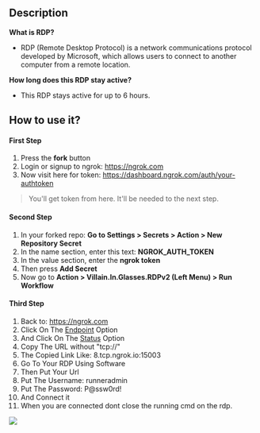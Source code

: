 ## Description
**What is RDP?**<br>
* RDP (Remote Desktop Protocol) is a network communications protocol developed by Microsoft, which allows users to connect to another computer from a remote location.

**How long does this RDP stay active?**<br>
* This RDP stays active for up to 6 hours.<br>

## How to use it?

#### First Step
1. Press the **fork** button  
2. Login or signup to ngrok: https://ngrok.com
3. Now visit here for token: https://dashboard.ngrok.com/auth/your-authtoken
> You'll get token from here. It'll be needed to the next step.

#### Second Step
1. In your forked repo: **Go to Settings > Secrets > Action > New Repository Secret**
2. In the name section, enter this text: **NGROK_AUTH_TOKEN**
3. In the value section, enter the **ngrok token**
4. Then press **Add Secret**
5. Now go to **Action > Villain.In.Glasses.RDPv2 (Left Menu) > Run Workflow**

#### Third Step
1. Back to: https://ngrok.com
2. Click On The <a href="https://dashboard.ngrok.com/endpoints">Endpoint</a> Option
3. And Click On The <a href="https://dashboard.ngrok.com/cloud-edge/endpoints">Status</a> Option
4. Copy The URL without "tcp://"
5. The Copied Link Like: 8.tcp.ngrok.io:15003
6. Go To Your RDP Using Software
7. Then Put Your Url
8. Put The Username: runneradmin
9. Put The Password: P@ssw0rd!
10. And Connect it
11. When you are connected dont close the running cmd on the rdp.

<img src='https://i.ibb.co/xg0Wy9V/123.png' >
